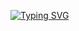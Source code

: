 [![Typing SVG](https://readme-typing-svg.demolab.com?font=Fira+Code&pause=100&color=FF2A30&width=435&lines=Hello%2C+my+friend;I+am+a+junior+qa+tester;here+I+will+post+my+HW;and+enjoy+watchingand+)](https://git.io/typing-svg)
